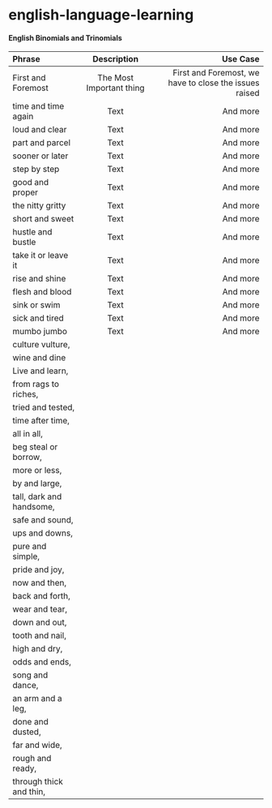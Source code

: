 # english-language-learning

#### English Binomials and Trinomials

| Phrase      | Description | Use Case      |
| :---        |    :----:   |          ---: |
| First and Foremost      | The Most Important thing  | First and Foremost, we have to close the issues raised    |
| time and time again   | Text        | And more      |
| loud and clear | Text        | And more      | 
| part and parcel | Text        | And more      |
| sooner or later | Text        | And more      |
| step by step | Text        | And more      | 
| good and proper | Text        | And more      |
| the nitty gritty | Text        | And more      |
| short and sweet | Text        | And more      |
| hustle and bustle | Text        | And more      |
| take it or leave it | Text        | And more      |
| rise and shine | Text        | And more      |
| flesh and blood | Text        | And more      |
| sink or swim | Text        | And more      |
| sick and tired | Text        | And more      |
| mumbo jumbo | Text        | And more      |
| culture vulture, 
| wine and dine
| Live and learn, 
| from rags to riches, 
| tried and tested, 
| time after time, 
| all in all, 
| beg steal or borrow, 
| more or less, 
| by and large, 
| tall, dark and handsome, 
| safe and sound, 
| ups and downs, 
| pure and simple, 
| pride and joy, 
| now and then, 
| back and forth, 
| wear and tear, 
| down and out, 
| tooth and nail, 
| high and dry, 
| odds and ends, 
| song and dance, 
| an arm and a leg, 
| done and dusted, 
| far and wide, 
| rough and ready, 
| through thick and thin,﻿
